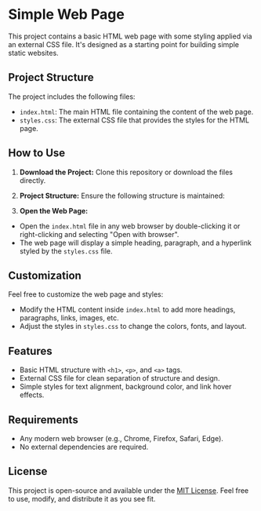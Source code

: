 # Simple Web Page

This project contains a basic HTML web page with some styling applied via an external CSS file. It's designed as a starting point for building simple static websites.

## Project Structure

The project includes the following files:

- `index.html`: The main HTML file containing the content of the web page.
- `styles.css`: The external CSS file that provides the styles for the HTML page.

## How to Use

1. **Download the Project:**
   Clone this repository or download the files directly.

2. **Project Structure:**
   Ensure the following structure is maintained:

3. **Open the Web Page:**
- Open the `index.html` file in any web browser by double-clicking it or right-clicking and selecting "Open with browser".
- The web page will display a simple heading, paragraph, and a hyperlink styled by the `styles.css` file.

## Customization

Feel free to customize the web page and styles:

- Modify the HTML content inside `index.html` to add more headings, paragraphs, links, images, etc.
- Adjust the styles in `styles.css` to change the colors, fonts, and layout.

## Features

- Basic HTML structure with `<h1>`, `<p>`, and `<a>` tags.
- External CSS file for clean separation of structure and design.
- Simple styles for text alignment, background color, and link hover effects.

## Requirements

- Any modern web browser (e.g., Chrome, Firefox, Safari, Edge).
- No external dependencies are required.

## License

This project is open-source and available under the [MIT License](LICENSE). Feel free to use, modify, and distribute it as you see fit.

